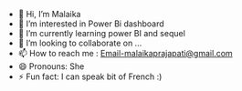 - 👋 Hi, I’m Malaika
- 👀 I’m interested in Power Bi dashboard
- 🌱 I’m currently learning power BI and sequel
- 💞️ I’m looking to collaborate on ...
- 📫 How to reach me : Email-malaikaprajapati@gmail.com
- 😄 Pronouns: She
- ⚡ Fun fact: I can speak bit of French :)

<!---
Mals007/Mals007 is a ✨ special ✨ repository because its `README.md` (this file) appears on your GitHub profile.
You can click the Preview link to take a look at your changes.
--->
